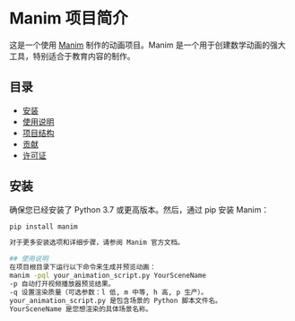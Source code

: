 # Manim 项目简介

这是一个使用 [Manim](https://github.com/ManimCommunity/manim) 制作的动画项目。Manim 是一个用于创建数学动画的强大工具，特别适合于教育内容的制作。

## 目录

- [安装](#安装)
- [使用说明](#使用说明)
- [项目结构](#项目结构)
- [贡献](#贡献)
- [许可证](#许可证)

## 安装

确保您已经安装了 Python 3.7 或更高版本。然后，通过 pip 安装 Manim：

```bash
pip install manim

对于更多安装选项和详细步骤，请参阅 Manim 官方文档。

## 使用说明
在项目根目录下运行以下命令来生成并预览动画：
manim -pql your_animation_script.py YourSceneName
-p 自动打开视频播放器预览结果。
-q 设置渲染质量（可选参数：l 低, m 中等, h 高, p 生产）。
your_animation_script.py 是包含场景的 Python 脚本文件名。
YourSceneName 是您想渲染的具体场景名称。
